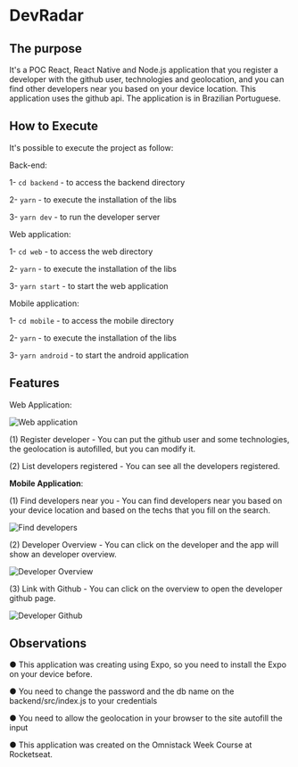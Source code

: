 # DevRadar

## The purpose
It's a POC React, React Native and Node.js application that you register a developer with the github user, technologies and geolocation, and you can find other developers near you based on your device location. This application uses the github api.
The application is in Brazilian Portuguese.

## How to Execute
It's possible to execute the project as follow:

Back-end:

1- `cd backend` - to access the backend directory

2- `yarn` - to execute the installation of the libs

3- `yarn dev` - to run the developer server

Web application: 

1- `cd web` - to access the web directory

2- `yarn` - to execute the installation of the libs

3- `yarn start` - to start the web application

Mobile application: 

1- `cd mobile` - to access the mobile directory

2- `yarn` - to execute the installation of the libs

3- `yarn android` - to start the android application

## Features

Web Application:

![Web application](https://github.com/Gisleude/DevRadar/blob/master/public/web-application.png)

(1) Register developer - You can put the github user and some technologies, the geolocation is autofilled, but you can modify it.

(2) List developers registered - You can see all the developers registered.

<b>Mobile Application</b>:

(1) Find developers near you - You can find developers near you based on your device location and based on the techs that you fill on the search.

![Find developers](https://github.com/Gisleude/DevRadar/blob/master/public/find-devs.jpeg)

(2) Developer Overview - You can click on the developer and the app will show an developer overview.

![Developer Overview](https://github.com/Gisleude/DevRadar/blob/master/public/dev-overview.jpeg)

(3) Link with Github - You can click on the overview to open the developer github page.

![Developer Github](https://github.com/Gisleude/DevRadar/blob/master/public/dev-github.jpeg)

## Observations
● This application was creating using Expo, so you need to install the Expo on your device before.

● You need to change the password and the db name on the backend/src/index.js to your credentials

● You need to allow the geolocation in your browser to the site autofill the input

● This application was created on the Omnistack Week Course at Rocketseat.